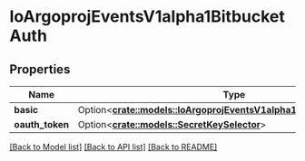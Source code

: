 # IoArgoprojEventsV1alpha1BitbucketAuth

## Properties

Name | Type | Description | Notes
------------ | ------------- | ------------- | -------------
**basic** | Option<[**crate::models::IoArgoprojEventsV1alpha1BitbucketBasicAuth**](io.argoproj.events.v1alpha1.BitbucketBasicAuth.md)> |  | [optional]
**oauth_token** | Option<[**crate::models::SecretKeySelector**](SecretKeySelector.md)> |  | [optional]

[[Back to Model list]](../README.md#documentation-for-models) [[Back to API list]](../README.md#documentation-for-api-endpoints) [[Back to README]](../README.md)


